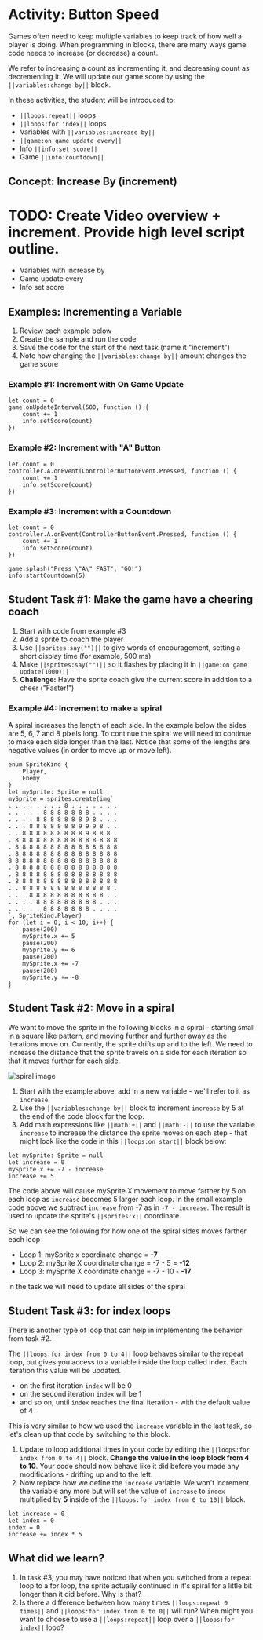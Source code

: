 # Activity: Button Speed   

Games often need to keep multiple variables to keep track of how well a player is doing. When programming in blocks, there are many ways game code needs to increase (or decrease) a count. 

We refer to increasing a count as incrementing it, and decreasing count as decrementing it. We will update our game score by using the  ``||variables:change by||`` block.

In these activities, the student will be introduced to:
* ``||loops:repeat||`` loops
* ``||loops:for index||`` loops
* Variables with ``||variables:increase by||``
* ``||game:on game update every||``
* Info ``||info:set score||``
* Game ``||info:countdown||``

## Concept: Increase By (increment)

# TODO: Create Video overview + increment.  Provide high level script outline.

* Variables with increase by  
* Game update every  
* Info set score  

## Examples: Incrementing a Variable

1. Review each example below
2. Create the sample and run the code
3. Save the code for the start of the next task (name it "increment") 
4. Note how changing the ``||variables:change by||`` amount changes the game score  

### Example #1: Increment with On Game Update 

```blocks  
let count = 0
game.onUpdateInterval(500, function () {
    count += 1
    info.setScore(count)
})
```

### Example #2: Increment with "A" Button  

```blocks  
let count = 0
controller.A.onEvent(ControllerButtonEvent.Pressed, function () {
    count += 1
    info.setScore(count)
})
```  

### Example #3: Increment with a Countdown   

```blocks
let count = 0
controller.A.onEvent(ControllerButtonEvent.Pressed, function () {
    count += 1
    info.setScore(count)
})

game.splash("Press \"A\" FAST", "GO!")
info.startCountdown(5)
```

## Student Task #1: Make the game have a cheering coach

1. Start with code from example #3
2. Add a sprite to coach the player
3. Use ``||sprites:say("")||`` to give words of encouragement, setting a short display time (for example, 500 ms)
4. Make ``||sprites:say("")||`` so it flashes by placing it in ``||game:on game update(1000)||``
4. **Challenge:** Have the sprite coach give the current score in addition to a cheer ("Faster!")

### Example #4: Increment to make a spiral

A spiral increases the length of each side. In the example below the sides are 5, 6, 7 and 8 pixels long. To continue the spiral we will need to continue to make each side longer than the last. Notice that some of the lengths are negative values (in order to move up or move left).

```blocks
enum SpriteKind {
    Player,
    Enemy
}
let mySprite: Sprite = null
mySprite = sprites.create(img`
. . . . . . . . 8 . . . . . . . 
. . . . . 8 8 8 8 8 8 8 . . . . 
. . . . 8 8 8 8 8 8 8 9 8 . . . 
. . . 8 8 8 8 8 8 8 9 9 9 8 . . 
. . 8 8 8 8 8 8 8 8 8 9 8 8 8 . 
. 8 8 8 8 8 8 8 8 8 8 8 8 8 8 8 
. 8 8 8 8 8 8 8 8 8 8 8 8 8 8 8 
. 8 8 8 8 8 8 8 8 8 8 8 8 8 8 8 
8 8 8 8 8 8 8 8 8 8 8 8 8 8 8 8 
. 8 8 8 8 8 8 8 8 8 8 8 8 8 8 8 
. 8 8 8 8 8 8 8 8 8 8 8 8 8 8 8 
. 8 8 8 8 8 8 8 8 8 8 8 8 8 8 8 
. . 8 8 8 8 8 8 8 8 8 8 8 8 8 . 
. . . 8 8 8 8 8 8 8 8 8 8 8 . . 
. . . . 8 8 8 8 8 8 8 8 8 . . . 
. . . . . 8 8 8 8 8 8 8 . . . . 
`, SpriteKind.Player)
for (let i = 0; i < 10; i++) {
    pause(200)
    mySprite.x += 5
    pause(200)
    mySprite.y += 6
    pause(200)
    mySprite.x += -7
    pause(200)
    mySprite.y += -8
}
```

## Student Task #2: Move in a spiral

We want to move the sprite in the following blocks in a spiral - starting small in a square like pattern, and moving further and further away as the iterations move on. Currently, the sprite drifts up and to the left. We need to increase the distance that the sprite travels on a side for each iteration so that it moves further for each side.

![spiral image](/static/courses/csintro1/loops/spiral.png)

1. Start with the example above, add in a new variable - we'll refer to it as `increase`. 
2. Use the ``||variables:change by||`` block to increment `increase` by 5 at the end of the code block for the loop.
3. Add math expressions like ``||math:+||`` and ``||math:-||`` to use the variable `increase` to increase the distance the sprite moves on each step - that might look like the code in this ``||loops:on start||`` block below:

```blocks
let mySprite: Sprite = null
let increase = 0
mySprite.x += -7 - increase
increase += 5
```

The code above will cause mySprite X movement to move farther by 5 on each loop as `increase` becomes 5 larger each loop.  In the small example code above we subtract `increase` from -7 as in  `-7 - increase`. The result is used to update the sprite's ``||sprites:x||`` coordinate.  

So we can see the following for how one of the spiral sides moves farther each loop

* Loop 1: mySprite x coordinate change = **-7** 
* Loop 2: mySprite X coordinate change = -7 - 5 = **-12** 
* Loop 3: mySprite X coordinate change = -7 - 10 - **-17**

in the task we will need to update all sides of the spiral

## Student Task #3: for index loops

There is another type of loop that can help in implementing the behavior from task #2.

The ``||loops:for index from 0 to 4||`` loop behaves similar to the repeat loop, but gives you access to a variable inside the loop called index. Each iteration this value will be updated. 

* on the first iteration `index` will be 0
* on the second iteration `index` will be 1
* and so on, until `index` reaches the final iteration - with the default value of 4

This is very similar to how we used the `increase` variable in the last task, so let's clean up that code by switching to this block.

1. Update to loop additional times in your code by editing the ``||loops:for index from 0 to 4||`` block. **Change the value in the loop block from 4 to 10**.  Your code should now behave like it did before you made any modifications - drifting up and to the left.
2. Now replace how we define the `increase` variable.  We won't increment the variable any more but will set the value of `increase` to `index` multiplied by **5** inside of the  ``||loops:for index from 0 to 10||`` block. 

```blocks
let increase = 0
let index = 0
index = 0
increase += index * 5
```

## What did we learn?

1. In task #3, you may have noticed that when you switched from a repeat loop to a for loop, the sprite actually continued in it's spiral for a little bit longer than it did before. Why is that? 
2. Is there a difference between how many times ``||loops:repeat 0 times||`` and ``||loops:for index from 0 to 0||`` will run? When might you want to choose to use a ``||loops:repeat||`` loop over a ``||loops:for index||`` loop?